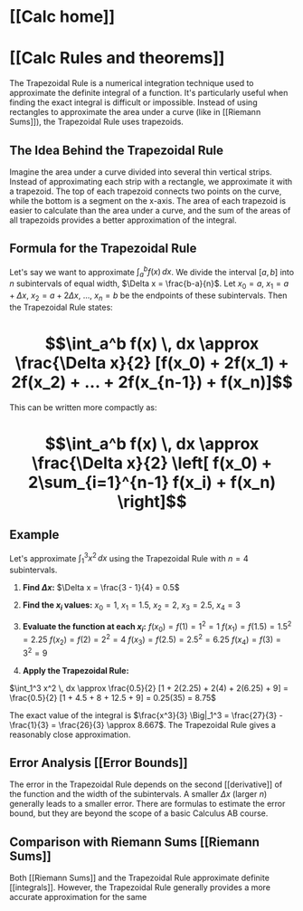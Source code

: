 # [[Calc home]]
# [[Calc Rules and theorems]]
The Trapezoidal Rule is a numerical integration technique used to approximate the definite integral of a function.  It's particularly useful when finding the exact integral is difficult or impossible.  Instead of using rectangles to approximate the area under a curve (like in [[Riemann Sums]]), the Trapezoidal Rule uses trapezoids.

## The Idea Behind the Trapezoidal Rule

Imagine the area under a curve divided into several thin vertical strips. Instead of approximating each strip with a rectangle, we approximate it with a trapezoid.  The top of each trapezoid connects two points on the curve, while the bottom is a segment on the x-axis. The area of each trapezoid is easier to calculate than the area under a curve, and the sum of the areas of all trapezoids provides a better approximation of the integral.

## Formula for the Trapezoidal Rule

Let's say we want to approximate $\int_a^b f(x) \, dx$. We divide the interval $[a, b]$ into $n$ subintervals of equal width, $\Delta x = \frac{b-a}{n}$. Let $x_0 = a$, $x_1 = a + \Delta x$, $x_2 = a + 2\Delta x$, ..., $x_n = b$ be the endpoints of these subintervals.  Then the Trapezoidal Rule states:

# $$\int_a^b f(x) \, dx \approx \frac{\Delta x}{2} [f(x_0) + 2f(x_1) + 2f(x_2) + ... + 2f(x_{n-1}) + f(x_n)]$$

This can be written more compactly as:
# $$\int_a^b f(x) \, dx \approx \frac{\Delta x}{2} \left[ f(x_0) + 2\sum_{i=1}^{n-1} f(x_i) + f(x_n) \right]$$

## Example

Let's approximate $\int_1^3 x^2 \, dx$ using the Trapezoidal Rule with $n=4$ subintervals.

1. **Find $\Delta x$:** $\Delta x = \frac{3 - 1}{4} = 0.5$

2. **Find the $x_i$ values:** $x_0 = 1$, $x_1 = 1.5$, $x_2 = 2$, $x_3 = 2.5$, $x_4 = 3$

3. **Evaluate the function at each $x_i$:**
   $f(x_0) = f(1) = 1^2 = 1$
   $f(x_1) = f(1.5) = 1.5^2 = 2.25$
   $f(x_2) = f(2) = 2^2 = 4$
   $f(x_3) = f(2.5) = 2.5^2 = 6.25$
   $f(x_4) = f(3) = 3^2 = 9$

4. **Apply the Trapezoidal Rule:**

$\int_1^3 x^2 \, dx \approx \frac{0.5}{2} [1 + 2(2.25) + 2(4) + 2(6.25) + 9] = \frac{0.5}{2} [1 + 4.5 + 8 + 12.5 + 9] = 0.25(35) = 8.75$

The exact value of the integral is $\frac{x^3}{3} \Big|_1^3 = \frac{27}{3} - \frac{1}{3} = \frac{26}{3} \approx 8.667$.  The Trapezoidal Rule gives a reasonably close approximation.


## Error Analysis [[Error Bounds]]

The error in the Trapezoidal Rule depends on the second [[derivative]] of the function and the width of the subintervals. A smaller $\Delta x$ (larger $n$) generally leads to a smaller error.  There are formulas to estimate the error bound, but they are beyond the scope of a basic Calculus AB course.

## Comparison with Riemann Sums [[Riemann Sums]]

Both [[Riemann Sums]] and the Trapezoidal Rule approximate definite [[integrals]]. However, the Trapezoidal Rule generally provides a more accurate approximation for the same